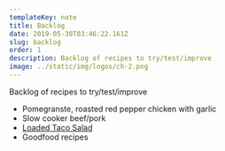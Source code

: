 ```yaml
---
templateKey: note
title: Backlog
date: 2019-05-30T03:46:22.161Z
slug: backlog
order: 1
description: Backlog of recipes to try/test/improve
image: ../static/img/logos/ch-2.png
---
```


Backlog of recipes to try/test/improve

- Pomegranste, roasted red pepper chicken with garlic
- Slow cooker beef/pork
- [Loaded Taco Salad](https://thetoastedpinenut.com/loaded-taco-salad/)
- Goodfood recipes
